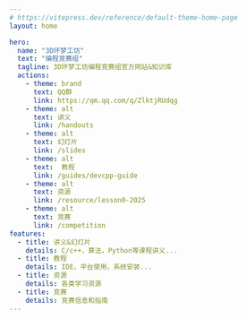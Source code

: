 ```yaml
---
# https://vitepress.dev/reference/default-theme-home-page
layout: home

hero:
  name: "3D环梦工坊"
  text: "编程竞赛组"
  tagline: 3D环梦工坊编程竞赛组官方网站&知识库
  actions:
    - theme: brand
      text: QQ群
      link: https://qm.qq.com/q/ZlktjRUdqg
    - theme: alt
      text: 讲义
      link: /handouts
    - theme: alt
      text: 幻灯片
      link: /slides 
    - theme: alt
      text:  教程
      link: /guides/devcpp-guide
    - theme: alt
      text: 资源
      link: /resource/lesson0-2025
    - theme: alt
      text: 竞赛
      link: /competition
features:
  - title: 讲义&幻灯片
    details: C/c++，算法，Python等课程讲义...
  - title: 教程
    details: IDE，平台使用，系统安装...
  - title: 资源
    details: 各类学习资源
  - title: 竞赛
    details: 竞赛信息和指南
---
```


